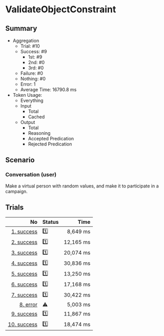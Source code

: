 # ValidateObjectConstraint
## Summary
  - Aggregation
    - Trial: #10
    - Success: #9
      - 1st: #9
      - 2nd: #0
      - 3rd: #0
    - Failure: #0
    - Nothing: #0
    - Error: 1
    - Average Time: 16790.8 ms
  - Token Usage:
    - Everything
    - Input
      - Total
      - Cached
    - Output
      - Total
      - Reasoning
      - Accepted Predication
      - Rejected Predication

## Scenario
### Conversation (user)
Make a virtual person with random values,
and make it to participate in a campaign.

## Trials
No | Status | Time
---:|:-------|------:
[1. success](./trials/1.success.json) | 1️⃣ | 8,649 ms
[2. success](./trials/2.success.json) | 1️⃣ | 12,165 ms
[3. success](./trials/3.success.json) | 1️⃣ | 20,074 ms
[4. success](./trials/4.success.json) | 1️⃣ | 30,836 ms
[5. success](./trials/5.success.json) | 1️⃣ | 13,250 ms
[6. success](./trials/6.success.json) | 1️⃣ | 17,168 ms
[7. success](./trials/7.success.json) | 1️⃣ | 30,422 ms
[8. error](./trials/8.error.json) | ⚠️ | 5,003 ms
[9. success](./trials/9.success.json) | 1️⃣ | 11,867 ms
[10. success](./trials/10.success.json) | 1️⃣ | 18,474 ms